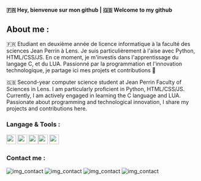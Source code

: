 #### 🇫🇷 Hey, bienvenue sur mon github | 🇬🇧 Welcome to my github

## About me :
🇫🇷 Etudiant en deuxième année de licence informatique à la faculté des sciences Jean Perrin à Lens. Je suis particulièrement à l'aise avec Python, HTML/CSS/JS. En ce moment, je m'investis dans l'apprentissage du langage C, et du LUA. Passionné par la programmation et l'innovation technologique, je partage ici mes projets et contributions 🚀

🇬🇧 Second-year computer science student at Jean Perrin Faculty of Sciences in Lens. I am particularly proficient in Python, HTML/CSS/JS. Currently, I am actively engaged in learning the C language and LUA. Passionate about programming and technological innovation, I share my projects and contributions here.


### Langage & Tools :
<img width="25px" src="https://cdn.jsdelivr.net/gh/devicons/devicon/icons/python/python-original.svg" /> <img width="25px" src="https://cdn.jsdelivr.net/gh/devicons/devicon/icons/html5/html5-original.svg" /> <img width="25px" src="https://cdn.jsdelivr.net/gh/devicons/devicon/icons/css3/css3-original.svg" /><img width="25px" src="https://cdn.jsdelivr.net/gh/devicons/devicon/icons/javascript/javascript-original.svg" /> <img width="25px" src="https://cdn.jsdelivr.net/gh/devicons/devicon/icons/lua/lua-original.svg" />
          

          


### Contact me :
![img_contact]("https://cdn.jsdelivr.net/gh/devicons/devicon/icons/python/python-original.svg")
![img_contact](.img/discord)
![img_contact](.img/discord)
![img_contact](.img/discord)

